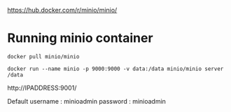 https://hub.docker.com/r/minio/minio/

# Running minio container
`docker pull minio/minio`

`docker run --name minio -p 9000:9000 -v data:/data minio/minio server /data`

http://IPADDRESS:9001/

Default username : minioadmin
password : minioadmin
